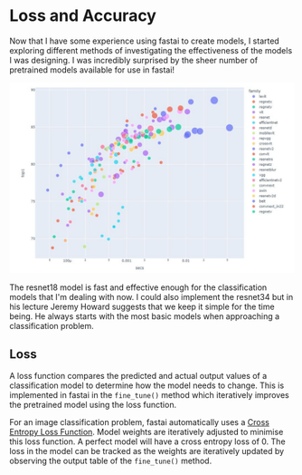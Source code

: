 # Loss and Accuracy

Now that I have some experience using fastai to create models, I started exploring different methods of investigating the effectiveness of the models I was designing. I was incredibly surprised by the sheer number of pretrained models available for use in fastai!

![](/images/models.JPG "Different pretrained models available in fastai")

The resnet18 model is fast and effective enough for the classification models that I'm dealing with now. I could also implement the resnet34 but in his lecture Jeremy Howard suggests that we keep it simple for the time being. He always starts with the most basic models when approaching a classification problem.

## Loss

A loss function compares the predicted and actual output values of a classification model to determine how the model needs to change. This is implemented in fastai in the `fine_tune()` method which iteratively improves the pretrained model using the loss function.

For an image classification problem, fastai automatically uses a [Cross Entropy Loss Function](https://docs.fast.ai/losses.html). Model weights are iteratively adjusted to minimise this loss function. A perfect model will have a cross entropy loss of 0. The loss in the model can be tracked as the weights are iteratively updated by observing the output table of the `fine_tune()` method.

